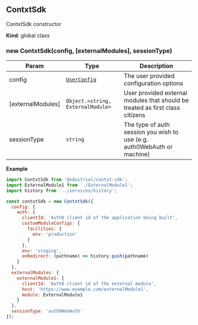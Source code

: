 <a name="ContxtSdk"></a>

## ContxtSdk

ContxtSdk constructor

**Kind**: global class  
<a name="new_ContxtSdk_new"></a>

### new ContxtSdk(config, [externalModules], sessionType)

| Param             | Type                                                | Description                                                                   |
| ----------------- | --------------------------------------------------- | ----------------------------------------------------------------------------- |
| config            | [<code>UserConfig</code>](./Typedefs.md#UserConfig) | The user provided configuration options                                       |
| [externalModules] | <code>Object.&lt;string, ExternalModule&gt;</code>  | User provided external modules that should be treated as first class citizens |
| sessionType       | <code>string</code>                                 | The type of auth session you wish to use (e.g. auth0WebAuth or machine)       |

**Example**

```js
import ContxtSdk from '@ndustrial/contxt-sdk';
import ExternalModule1 from './ExternalModule1';
import history from '../services/history';

const contxtSdk = new ContxtSdk({
  config: {
    auth: {
      clientId: 'Auth0 client id of the application being built',
      customModuleConfigs: {
        facilities: {
          env: 'production'
        }
      },
      env: 'staging',
      onRedirect: (pathname) => history.push(pathname)
    }
  },
  externalModules: {
    externalModule1: {
      clientId: 'Auth0 client id of the external module',
      host: 'https://www.example.com/externalModule1',
      module: ExternalModule1
    }
  },
  sessionType: 'auth0WebAuth'
});
```
